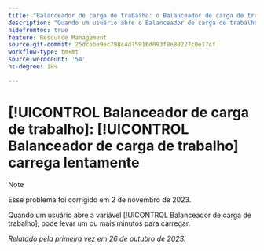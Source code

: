 ```yaml
---
title: "Balanceador de carga de trabalho: o Balanceador de carga de trabalho carrega lentamente"
description: "Quando um usuário abre o Balanceador de carga de trabalho, ele pode levar um ou mais minutos para carregar."
hidefromtoc: true
feature: Resource Management
source-git-commit: 25dc6be9ec798c4d75916d093f8e80227c0e17cf
workflow-type: tm+mt
source-wordcount: '54'
ht-degree: 18%

---
```



# [!UICONTROL Balanceador de carga de trabalho]: [!UICONTROL Balanceador de carga de trabalho] carrega lentamente

>[!NOTE]
>
>Esse problema foi corrigido em 2 de novembro de 2023.

Quando um usuário abre a variável [!UICONTROL Balanceador de carga de trabalho], pode levar um ou mais minutos para carregar.

_Relatado pela primeira vez em 26 de outubro de 2023._
